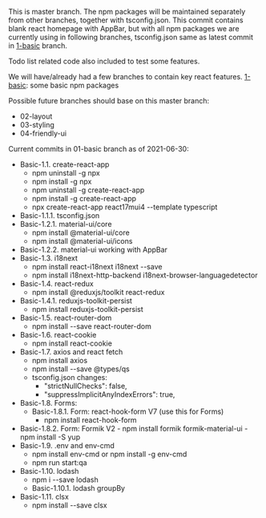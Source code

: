 This is master branch.
The npm packages will be maintained separately from other branches, together with tsconfig.json.
This commit contains blank react homepage with AppBar, but with all npm packages we are currently using in following branches, tsconfig.json same as latest commit in [1-basic](https://github.com/davidzhaoblog/react17mui4/tree/1-basic) branch.

Todo list related code also included to test some features.

We will have/already had a few branches to contain key react features.
[1-basic](https://github.com/davidzhaoblog/react17mui4/tree/1-basic): some basic npm packages

Possible future branches should base on this master branch:
- 02-layout
- 03-styling
- 04-friendly-ui

Current commits in 01-basic branch as of 2021-06-30:
- Basic-1.1. create-react-app 
    - npm uninstall -g npx
    - npm install -g npx
    - npm uninstall -g create-react-app
    - npm install -g create-react-app 
    - npx create-react-app react17mui4 --template typescript
- Basic-1.1.1. tsconfig.json
- Basic-1.2.1. material-ui/core
    - npm install @material-ui/core
    - npm install @material-ui/icons
- Basic-1.2.2. material-ui working with AppBar
- Basic-1.3. i18next
    - npm install react-i18next i18next --save
    - npm install i18next-http-backend i18next-browser-languagedetector
- Basic-1.4. react-redux
    - npm install @reduxjs/toolkit react-redux
- Basic-1.4.1. reduxjs-toolkit-persist
    - npm install reduxjs-toolkit-persist
- Basic-1.5. react-router-dom
    - npm install --save react-router-dom
- Basic-1.6. react-cookie
    - npm install react-cookie
- Basic-1.7. axios and react fetch
    - npm install axios
    - npm install --save @types/qs
    - tsconfig.json changes:
        - "strictNullChecks": false,
        - "suppressImplicitAnyIndexErrors": true,
- Basic-1.8. Forms: 
    - Basic-1.8.1. Form: react-hook-form V7 (use this for Forms)
        - npm install react-hook-form
- Basic-1.8.2. Form: Formik V2
        - npm install formik formik-material-ui
        - npm install -S yup
- Basic-1.9. .env and env-cmd
    - npm install env-cmd or npm install -g env-cmd
    - npm run start:qa
- Basic-1.10. lodash
    - npm i --save lodash
    - Basic-1.10.1. lodash groupBy
- Basic-1.11. clsx
    - npm install --save clsx
